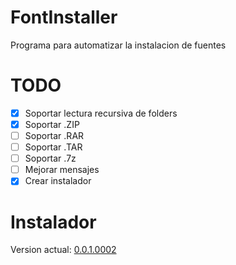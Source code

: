 # FontInstaller

Programa para automatizar la instalacion de fuentes


# TODO

- [x] Soportar lectura recursiva de folders
- [x] Soportar .ZIP
- [ ] Soportar .RAR
- [ ] Soportar .TAR
- [ ] Soportar .7z
- [ ] Mejorar mensajes
- [x] Crear instalador

# Instalador

Version actual: [0.0.1.0002][1]


[1]: https://github.com/Tecnologer/FontInstaller/raw/master/Installers/FontInstaller_0.0.1.0002.msi
